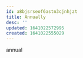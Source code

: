 ```yaml
---
id: a8bjsrseof6astn3cjnhjzt
title: Annually
desc: ''
updated: 1641022572995
created: 1641022555029
---
```



annual

